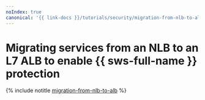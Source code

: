 ```yaml
---
noIndex: true
canonical: '{{ link-docs }}/tutorials/security/migration-from-nlb-to-alb/'
---
```


# Migrating services from an NLB to an L7 ALB to enable {{ sws-full-name }} protection

{% include notitle [migration-from-nlb-to-alb](../../../_tutorials/security/migration-from-nlb-to-alb.md) %}
